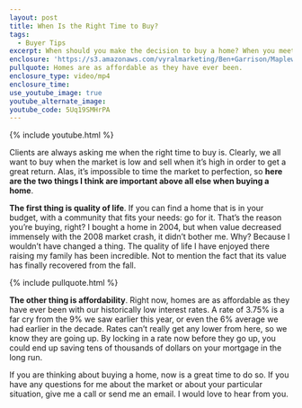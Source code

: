 ```yaml
---
layout: post
title: When Is the Right Time to Buy?
tags:
  - Buyer Tips
excerpt: When should you make the decision to buy a home? When you meet both of these criteria.
enclosure: 'https://s3.amazonaws.com/vyralmarketing/Ben+Garrison/MaplewoodSouth+Orange+Real+Estate+The+Right+Time+To+Buy.mp4'
pullquote: Homes are as affordable as they have ever been.
enclosure_type: video/mp4
enclosure_time:
use_youtube_image: true
youtube_alternate_image:
youtube_code: 5Uq19SMHrPA
---
```



{% include youtube.html %}

Clients are always asking me when the right time to buy is. Clearly, we all want to buy when the market is low and sell when it’s high in order to get a great return. Alas, it’s impossible to time the market to perfection, so **here are the two things I think are important above all else when buying a home**.

**The first thing is quality of life**. If you can find a home that is in your budget, with a community that fits your needs: go for it. That’s the reason you’re buying, right? I bought a home in 2004, but when value decreased immensely with the 2008 market crash, it didn’t bother me. Why? Because I wouldn’t have changed a thing. The quality of life I have enjoyed there raising my family has been incredible. Not to mention the fact that its value has finally recovered from the fall.

{% include pullquote.html %}

**The other thing is affordability**. Right now, homes are as affordable as they have ever been with our historically low interest rates. A rate of 3.75% is a far cry from the 9% we saw earlier this year, or even the 6% average we had earlier in the decade. Rates can’t really get any lower from here, so we know they are going up. By locking in a rate now before they go up, you could end up saving tens of thousands of dollars on your mortgage in the long run.

If you are thinking about buying a home, now is a great time to do so. If you have any questions for me about the market or about your particular situation, give me a call or send me an email. I would love to hear from you.